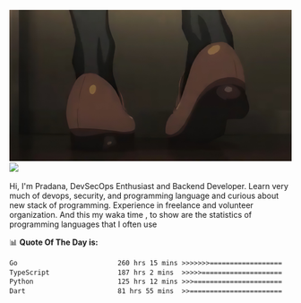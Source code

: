 ![banner](.github/banner-profile.jpeg)
<img src="https://user-images.githubusercontent.com/73097560/115834477-dbab4500-a447-11eb-908a-139a6edaec5c.gif"></p>

Hi, I'm Pradana, DevSecOps Enthusiast and Backend Developer. Learn very much of devops, security, and programming language and curious about new stack of programming. Experience in freelance and volunteer organization. And this my waka time , to show are the statistics of programming languages that I often use

📊 **Quote Of The Day is:**
<!--START_SECTION:waka-->

```txt
Go                         260 hrs 15 mins >>>>>>>==================   26.49 %
TypeScript                 187 hrs 2 mins  >>>>>====================   19.04 %
Python                     125 hrs 12 mins >>>======================   12.74 %
Dart                       81 hrs 55 mins  >>=======================   08.34 %
```

<!--END_SECTION:waka-->

